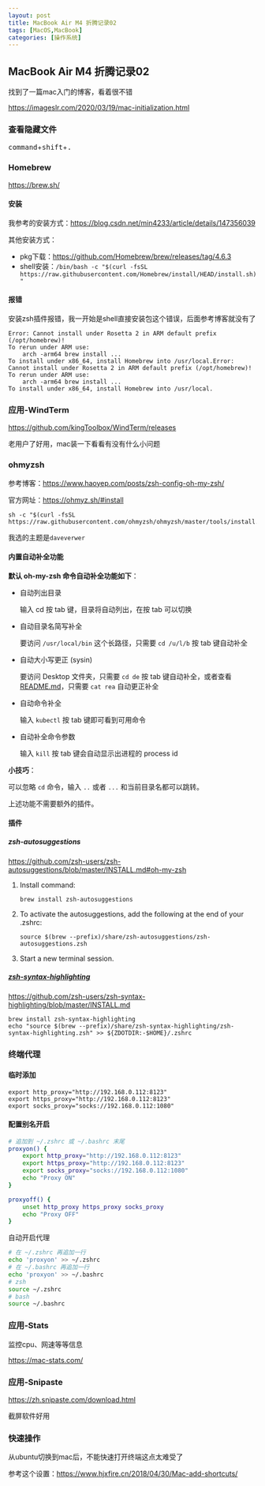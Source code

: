 ```yaml
---
layout: post
title: MacBook Air M4 折腾记录02
tags: [MacOS,MacBook]
categories: [操作系统]
---
```


## MacBook Air M4 折腾记录02

找到了一篇mac入门的博客，看着很不错

https://imageslr.com/2020/03/19/mac-initialization.html

### 查看隐藏文件

<kbd>command</kbd>+<kbd>shift</kbd>+<kbd>.</kbd>

### Homebrew

https://brew.sh/

#### 安装

我参考的安装方式：https://blog.csdn.net/min4233/article/details/147356039

其他安装方式：

- pkg下载：https://github.com/Homebrew/brew/releases/tag/4.6.3
- shell安装：`/bin/bash -c "$(curl -fsSL https://raw.githubusercontent.com/Homebrew/install/HEAD/install.sh)"`

#### 报错

安装zsh插件报错，我一开始是shell直接安装包这个错误，后面参考博客就没有了

```shell
Error: Cannot install under Rosetta 2 in ARM default prefix (/opt/homebrew)!
To rerun under ARM use:
    arch -arm64 brew install ...
To install under x86_64, install Homebrew into /usr/local.Error: Cannot install under Rosetta 2 in ARM default prefix (/opt/homebrew)!
To rerun under ARM use:
    arch -arm64 brew install ...
To install under x86_64, install Homebrew into /usr/local.
```

### 应用-WindTerm

https://github.com/kingToolbox/WindTerm/releases

老用户了好用，mac装一下看看有没有什么小问题

### ohmyzsh

参考博客：https://www.haoyep.com/posts/zsh-config-oh-my-zsh/

官方网址：https://ohmyz.sh/#install

```shell
sh -c "$(curl -fsSL https://raw.githubusercontent.com/ohmyzsh/ohmyzsh/master/tools/install.sh)"
```

我选的主题是`daveverwer`

#### 内置自动补全功能

**默认 oh-my-zsh 命令自动补全功能如下**：

- 自动列出目录

  输入 cd 按 tab 键，目录将自动列出，在按 tab 可以切换

- 自动目录名简写补全

  要访问 `/usr/local/bin` 这个长路径，只需要 `cd /u/l/b` 按 tab 键自动补全

- 自动大小写更正 (sysin)

  要访问 Desktop 文件夹，只需要 `cd de` 按 tab 键自动补全，或者查看 [README.md](http://readme.md/)，只需要 `cat rea` 自动更正补全

- 自动命令补全

  输入 `kubectl` 按 tab 键即可看到可用命令

- 自动补全命令参数

  输入 `kill` 按 tab 键会自动显示出进程的 process id

**小技巧**：

可以忽略 `cd` 命令，输入 `..` 或者 `...` 和当前目录名都可以跳转。

上述功能不需要额外的插件。

#### 插件

##### zsh-autosuggestions

https://github.com/zsh-users/zsh-autosuggestions/blob/master/INSTALL.md#oh-my-zsh

1. Install command:

   ```
   brew install zsh-autosuggestions
   ```

2. To activate the autosuggestions, add the following at the end of your .zshrc:

   ```
   source $(brew --prefix)/share/zsh-autosuggestions/zsh-autosuggestions.zsh
   ```

3. Start a new terminal session.

##### [zsh-syntax-highlighting](https://github.com/zsh-users/zsh-syntax-highlighting)

https://github.com/zsh-users/zsh-syntax-highlighting/blob/master/INSTALL.md

```shell
brew install zsh-syntax-highlighting
echo "source $(brew --prefix)/share/zsh-syntax-highlighting/zsh-syntax-highlighting.zsh" >> ${ZDOTDIR:-$HOME}/.zshrc
```

### 终端代理

#### 临时添加

```shell
export http_proxy="http://192.168.0.112:8123"
export https_proxy="http://192.168.0.112:8123"
export socks_proxy="socks://192.168.0.112:1080"
```

#### 配置别名开启

```bash
# 追加到 ~/.zshrc 或 ~/.bashrc 末尾
proxyon() {
    export http_proxy="http://192.168.0.112:8123"
    export https_proxy="http://192.168.0.112:8123"
    export socks_proxy="socks://192.168.0.112:1080"
    echo "Proxy ON"
}

proxyoff() {
    unset http_proxy https_proxy socks_proxy
    echo "Proxy OFF"
}
```

自动开启代理

```bash
# 在 ~/.zshrc 再追加一行
echo 'proxyon' >> ~/.zshrc
# 在 ~/.bashrc 再追加一行
echo 'proxyon' >> ~/.bashrc
# zsh
source ~/.zshrc
# bash
source ~/.bashrc
```

### 应用-Stats

监控cpu、网速等等信息

https://mac-stats.com/

### 应用-Snipaste

https://zh.snipaste.com/download.html

截屏软件好用

### 快速操作

从ubuntu切换到mac后，不能快速打开终端这点太难受了

参考这个设置：https://www.hjxfire.cn/2018/04/30/Mac-add-shortcuts/

